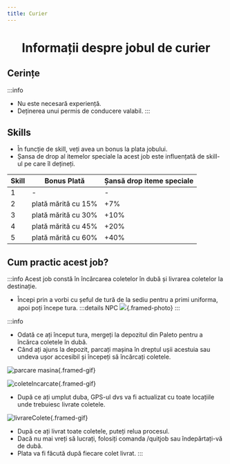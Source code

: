 ```yaml
---
title: Curier
---
```


<script setup> 
    import Videos from '../.vitepress/components//Videos.vue'
</script>

# <center> <span class="title-font"> Informații despre jobul de curier </span> </center>

## <span class="header-font"> Cerințe </span>
:::info
- Nu este necesară experiență.
- Deținerea unui permis de conducere valabil.
:::

## <span class="header-font">Skills</span>

- În funcție de skill, veți avea un bonus la plata jobului.
- Șansa de drop al itemelor speciale la acest job este influențată de skill-ul pe care îl dețineți.

| Skill                | Bonus Plată              | Șansă drop iteme speciale |
| -------------------  | -------------------      | ---------------           |
| 1                    | -                        | -                         |
| 2                    | plată mărită cu 15%      | +7%                       |
| 3                    | plată mărită cu 30%      | +10%                      |
| 4                    | plată mărită cu 45%      | +20%                      |
| 5                    | plată mărită cu 60%      | +40%                      |

## <span class="header-font"> Cum practic acest job? </span>
:::info
Acest job constă în încărcarea coletelor în dubă și livrarea coletelor la destinație.

- Începi prin a vorbi cu șeful de tură de la sediu pentru a primi uniforma, apoi poți începe tura.
:::details NPC
![](https://i.imgur.com/Y70TgIY.png){.framed-photo}
:::

:::info
- Odată ce ați început tura, mergeți la depozitul din Paleto pentru a încărca coletele în dubă.
- Când ați ajuns la depozit, parcați mașina în dreptul ușii acestuia sau undeva ușor accesibil și începeți să încărcați coletele.

![parcare masina](https://i.imgur.com/ATM3hV0.gif){.framed-gif}

![coleteIncarcate](https://i.imgur.com/LiSTo1H.gif){.framed-gif}

- După ce ați umplut duba, GPS-ul dvs va fi actualizat cu toate locațiile unde trebuiesc livrate coletele.

![livrareColete](https://i.imgur.com/aHJeaJR.gif){.framed-gif}

- După ce ați livrat toate coletele, puteți relua procesul.
- Dacă nu mai vreți să lucrați, folosiți comanda /quitjob sau îndepărtați-vă de dubă.
- Plata va fi făcută după fiecare colet livrat.
:::
